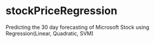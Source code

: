# stockPriceRegression
Predicting the 30 day forecasting of Microsoft Stock using Regression(Linear, Quadratic, SVM)
